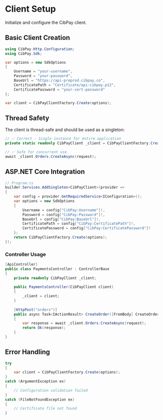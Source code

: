 # Client Setup

Initialize and configure the CibPay client.

## Basic Client Creation

```csharp
using CibPay.Http.Configuration;
using CibPay.Sdk;

var options = new SdkOptions
{
    Username = "your-username",
    Password = "your-password",
    BaseUrl = "https://api-preprod.cibpay.co",
    CertificatePath = "Certificate/api-cibpay.p12",
    CertificatePassword = "your-cert-password"
};

var client = CibPayClientFactory.Create(options);
```

## Thread Safety

The client is thread-safe and should be used as a singleton:

```csharp
// ✅ Correct - Single instance for entire application
private static readonly CibPayClient _client = CibPayClientFactory.Create(options);

// ✅ Safe for concurrent use
await _client.Orders.CreateAsync(request);
```

## ASP.NET Core Integration

```csharp
// Program.cs
builder.Services.AddSingleton<CibPayClient>(provider =>
{
    var config = provider.GetRequiredService<IConfiguration>();
    var options = new SdkOptions
    {
        Username = config["CibPay:Username"]!,
        Password = config["CibPay:Password"]!,
        BaseUrl = config["CibPay:BaseUrl"]!,
        CertificatePath = config["CibPay:CertificatePath"]!,
        CertificatePassword = config["CibPay:CertificatePassword"]!
    };
    return CibPayClientFactory.Create(options);
});
```

### Controller Usage

```csharp
[ApiController]
public class PaymentsController : ControllerBase
{
    private readonly CibPayClient _client;
    
    public PaymentsController(CibPayClient client)
    {
        _client = client;
    }
    
    [HttpPost("orders")]
    public async Task<IActionResult> CreateOrder([FromBody] CreateOrderRequest request)
    {
        var response = await _client.Orders.CreateAsync(request);
        return Ok(response);
    }
}
```

## Error Handling

```csharp
try
{
    var client = CibPayClientFactory.Create(options);
}
catch (ArgumentException ex)
{
    // Configuration validation failed
}
catch (FileNotFoundException ex)
{
    // Certificate file not found
}
```



